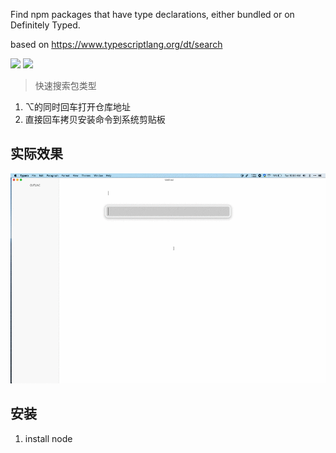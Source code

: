 Find npm packages that have type declarations, either bundled or on Definitely Typed.

based on https://www.typescriptlang.org/dt/search


![](https://img.shields.io/badge/version-v0.2-green?style=for-the-badge)
[![](https://img.shields.io/badge/download-click-blue?style=for-the-badge)](./Type%20Search.alfredworkflow)



<!-- more -->

> 快速搜索包类型

1. ⌥的同时回车打开仓库地址
2. 直接回车拷贝安装命令到系统剪贴板


## 实际效果

![](./screenshot.gif)

## 安装

1. install node
